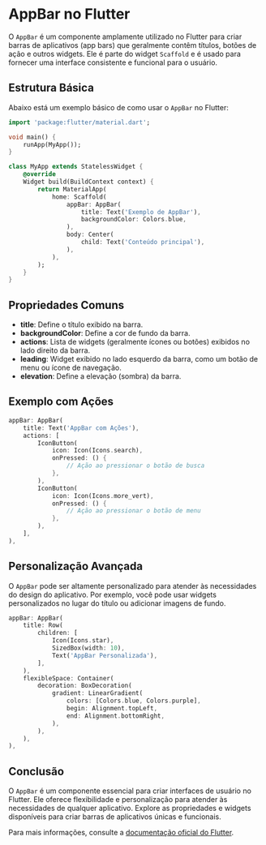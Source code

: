# AppBar no Flutter

O `AppBar` é um componente amplamente utilizado no Flutter para criar barras de aplicativos (app bars) que geralmente contêm títulos, botões de ação e outros widgets. Ele é parte do widget `Scaffold` e é usado para fornecer uma interface consistente e funcional para o usuário.

## Estrutura Básica

Abaixo está um exemplo básico de como usar o `AppBar` no Flutter:

```dart
import 'package:flutter/material.dart';

void main() {
    runApp(MyApp());
}

class MyApp extends StatelessWidget {
    @override
    Widget build(BuildContext context) {
        return MaterialApp(
            home: Scaffold(
                appBar: AppBar(
                    title: Text('Exemplo de AppBar'),
                    backgroundColor: Colors.blue,
                ),
                body: Center(
                    child: Text('Conteúdo principal'),
                ),
            ),
        );
    }
}
```

## Propriedades Comuns

- **title**: Define o título exibido na barra.
- **backgroundColor**: Define a cor de fundo da barra.
- **actions**: Lista de widgets (geralmente ícones ou botões) exibidos no lado direito da barra.
- **leading**: Widget exibido no lado esquerdo da barra, como um botão de menu ou ícone de navegação.
- **elevation**: Define a elevação (sombra) da barra.

## Exemplo com Ações

```dart
appBar: AppBar(
    title: Text('AppBar com Ações'),
    actions: [
        IconButton(
            icon: Icon(Icons.search),
            onPressed: () {
                // Ação ao pressionar o botão de busca
            },
        ),
        IconButton(
            icon: Icon(Icons.more_vert),
            onPressed: () {
                // Ação ao pressionar o botão de menu
            },
        ),
    ],
),
```

## Personalização Avançada

O `AppBar` pode ser altamente personalizado para atender às necessidades do design do aplicativo. Por exemplo, você pode usar widgets personalizados no lugar do título ou adicionar imagens de fundo.

```dart
appBar: AppBar(
    title: Row(
        children: [
            Icon(Icons.star),
            SizedBox(width: 10),
            Text('AppBar Personalizada'),
        ],
    ),
    flexibleSpace: Container(
        decoration: BoxDecoration(
            gradient: LinearGradient(
                colors: [Colors.blue, Colors.purple],
                begin: Alignment.topLeft,
                end: Alignment.bottomRight,
            ),
        ),
    ),
),
```

## Conclusão

O `AppBar` é um componente essencial para criar interfaces de usuário no Flutter. Ele oferece flexibilidade e personalização para atender às necessidades de qualquer aplicativo. Explore as propriedades e widgets disponíveis para criar barras de aplicativos únicas e funcionais.

Para mais informações, consulte a [documentação oficial do Flutter](https://api.flutter.dev/flutter/material/AppBar-class.html).